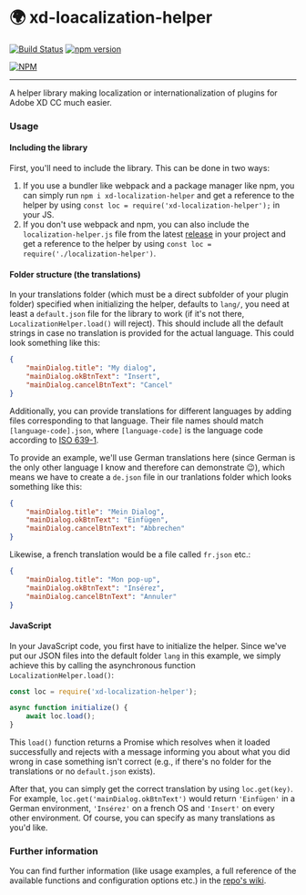 # :earth_africa: xd-loacalization-helper


[![Build Status](https://travis-ci.com/pklaschka/xd-localization-helper.svg?branch=master)](https://travis-ci.com/pklaschka/xd-localization-helper)
[![npm version](https://badge.fury.io/js/xd-localization-helper.svg)](https://badge.fury.io/js/xd-localization-helper)


[![NPM](https://nodei.co/npm/xd-localization-helper.png?downloads=true&downloadRank=true&stars=true)](https://nodei.co/npm/xd-localization-helper/)


---

A helper library making localization or internationalization of plugins for Adobe XD CC much easier.

### Usage

#### Including the library

First, you'll need to include the library. This can be done in two ways:
1. If you use a bundler like webpack and a package manager like npm, you can simply run `npm i xd-localization-helper` and get a reference to the helper by using `const loc = require('xd-localization-helper');` in your JS.
2. If you don't use webpack and npm, you can also include the `localization-helper.js` file from the latest [release](https://github.com/pklaschka/xd-localization-helper/releases) in your project and get a reference to the helper by using `const loc = require('./localization-helper')`.

#### Folder structure (the translations)

In your translations folder (which must be a direct subfolder of your plugin folder) specified when initializing the helper, defaults to `lang/`, you need at least a `default.json` file for the library to work (if it's not there, `LocalizationHelper.load()` will reject). This should include all the default strings in case no translation is provided for the actual language. This could look something like this:

```json
{
    "mainDialog.title": "My dialog",
    "mainDialog.okBtnText": "Insert",
    "mainDialog.cancelBtnText": "Cancel"
}
```

Additionally, you can provide translations for different languages by adding files corresponding to that language. Their file names should match `[language-code].json`, where `[language-code]` is the language code according to [ISO 639-1](https://en.wikipedia.org/wiki/List_of_ISO_639-1_codes).

To provide an example, we'll use German translations here (since German is the only other language I know and therefore can demonstrate :wink:), which means we have to create a `de.json` file in our tranlations folder which looks something like this:

```json
{
    "mainDialog.title": "Mein Dialog",
    "mainDialog.okBtnText": "Einfügen",
    "mainDialog.cancelBtnText": "Abbrechen"
}
```
Likewise, a french translation would be a file called `fr.json` etc.:

```json
{
    "mainDialog.title": "Mon pop-up",
    "mainDialog.okBtnText": "Insérez",
    "mainDialog.cancelBtnText": "Annuler"
}
```

#### JavaScript

In your JavaScript code, you first have to initialize the helper. Since we've put our JSON files into the default folder `lang` in this example, we simply achieve this by calling the asynchronous function `LocalizationHelper.load()`:

```javascript
const loc = require('xd-localization-helper');

async function initialize() {
    await loc.load();    
}
```

This `load()` function returns a Promise which resolves when it loaded successfully and rejects with a message informing you about what you did wrong in case something isn't correct (e.g., if there's no folder for the translations or no `default.json` exists).

After that, you can simply get the correct translation by using `loc.get(key)`. For example, `loc.get('mainDialog.okBtnText')` would return `'Einfügen'` in a German environment, `'Insérez'` on a french OS and `'Insert'` on every other environment. Of course, you can specify as many translations as you'd like.

### Further information

You can find further information (like usage examples, a full reference of the available functions and configuration options etc.) in the [repo's wiki](https://github.com/pklaschka/xd-localization-helper/wiki).
